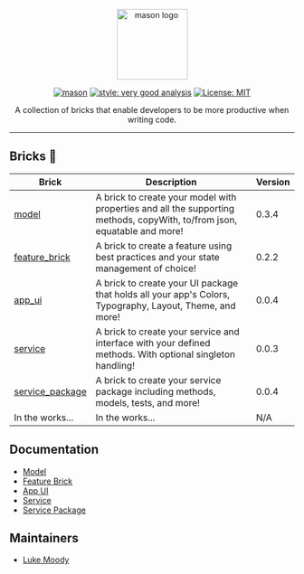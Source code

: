 <p align="center">
<img src="https://raw.githubusercontent.com/felangel/mason/master/assets/mason_full.png" height="125" alt="mason logo" />
</p>

<p align="center">
<a href="https://github.com/felangel/mason/actions"><img src="https://github.com/felangel/mason/workflows/mason/badge.svg" alt="mason"></a>
<a href="https://pub.dev/packages/very_good_analysis"><img src="https://img.shields.io/badge/style-very_good_analysis-B22C89.svg" alt="style: very good analysis"></a>
<a href="https://opensource.org/licenses/MIT"><img src="https://img.shields.io/badge/license-MIT-purple.svg" alt="License: MIT"></a>
</p>

<p align="center">
A collection of bricks that enable developers to be more productive when writing code.
</p>

---

## Bricks 🧱

| Brick                                                                | Description                                                                                                              | Version |
| -------------------------------------------------------------------- | ------------------------------------------------------------------------------------------------------------------------ | ------- |
| [model](https://brickhub.dev/bricks/model/0.3.4)                     | A brick to create your model with properties and all the supporting methods, copyWith, to/from json, equatable and more! | 0.3.4   |
| [feature_brick](https://brickhub.dev/bricks/feature_brick/0.2.2)     | A brick to create a feature using best practices and your state management of choice!                                    | 0.2.2   |
| [app_ui](https://brickhub.dev/bricks/app_ui/0.0.4)                   | A brick to create your UI package that holds all your app's Colors, Typography, Layout, Theme, and more!                 | 0.0.4   |
| [service](https://brickhub.dev/bricks/service/0.0.3)                 | A brick to create your service and interface with your defined methods. With optional singleton handling!                | 0.0.3   |
| [service_package](https://brickhub.dev/bricks/service_package/0.0.4) | A brick to create your service package including methods, models, tests, and more!                                       | 0.0.4   |
| In the works...                                                      | In the works...                                                                                                          | N/A     |

## Documentation

  - [Model](https://github.com/LukeMoody01/mason_bricks/tree/main/bricks/model)
  - [Feature Brick](https://github.com/LukeMoody01/mason_bricks/tree/main/bricks/feature_brick)
  - [App UI](https://github.com/LukeMoody01/mason_bricks/tree/main/bricks/app_ui)
  - [Service](https://github.com/LukeMoody01/mason_bricks/tree/main/bricks/service)
  - [Service Package](https://github.com/LukeMoody01/mason_bricks/tree/main/bricks/service_package)


## Maintainers
- [Luke Moody](https://github.com/LukeMoody01)
